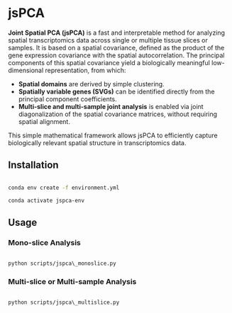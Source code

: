 # jsPCA



**Joint Spatial PCA (jsPCA)** is a fast and interpretable method for analyzing spatial transcriptomics data across single or multiple tissue slices or samples. It is based on a spatial covariance, defined as the product of the gene expression covariance with the spatial autocorrelation. The principal components of this spatial covariance yield a biologically meaningful low-dimensional representation, from which:



* **Spatial domains** are derived by simple clustering.
* **Spatially variable genes (SVGs)** can be identified directly from the principal component coefficients.
* **Multi-slice and multi-sample joint analysis** is enabled via joint diagonalization of the spatial covariance matrices, without requiring spatial alignment.



This simple mathematical framework allows jsPCA to efficiently capture biologically relevant spatial structure in transcriptomics data.



## Installation



```bash

conda env create -f environment.yml

conda activate jspca-env

```



## Usage

### Mono-slice Analysis

```bash

python scripts/jspca\_monoslice.py

```



### Multi-slice or Multi-sample Analysis

```bash

python scripts/jspca\_multislice.py

```



